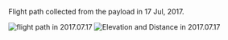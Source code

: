 Flight path collected from the payload in 17 Jul, 2017.

<img src="https://github.com/siaflab/space-moere-flight-data/blob/master/170717/170717.jpg" alt="flight path in 2017.07.17" title="flight path in 2017.07.17">

<img src="https://github.com/siaflab/space-moere-flight-data/blob/master/170717/EDgraph.png" alt="Elevation and Distance in 2017.07.17" title="Elevation and Distance in 2017.07.17">

